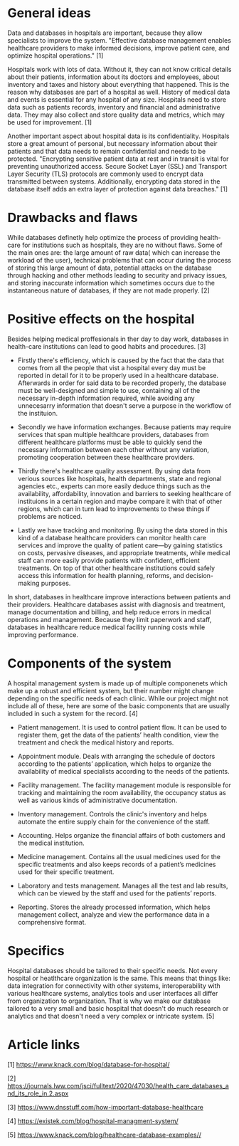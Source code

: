 # General ideas

  Data and databases in hospitals are important, because they allow specialists to improve the system.
  "Effective database management enables healthcare providers to make informed decisions, improve patient care,
  and optimize hospital operations." [1]
  
  Hospitals work with lots of data. Without it, they can not know critical details about their patients, information
  about its doctors and employees, about inventory and taxes and history about everything that happened. This is
  the reason why databases are part of a hospital as well. History of medical data and events is essential for
  any hospital of any size. Hospitals need to store data such as patients records, inventory and financial and
  administrative data. They may also collect and store quality data and metrics, which may be used for improvement. [1]
  
  Another important aspect about hospital data is its confidentiality. Hospitals store a great amount of personal,
  but necessary information about their patients and that data needs to remain confidential and needs to be protected.
  "Encrypting sensitive patient data at rest and in transit is vital for preventing unauthorized access.
  Secure Socket Layer (SSL) and Transport Layer Security (TLS) protocols are commonly used to encrypt data
  transmitted between systems. Additionally, encrypting data stored in the database itself adds an extra layer
  of protection against data breaches." [1]
  
# Drawbacks and flaws

While databases definetly help optimize the process of providing health-care for institutions such as hospitals, they are no without flaws. Some of the main ones are: the large amount of raw data( which can increase the workload of the user), technical problems that can occur during the process of storing this large amount of data, potential attacks on the database through hacking and other methods leading to security and privacy issues, and storing inaccurate information which sometimes occurs due to the instantaneous nature of databases, if they are not made properly. [2]
  
# Positive effects on the hospital

Besides helping medical proffesionals in ther day to day work, databases in health-care institutions can lead to good habits and procedures. [3]

- Firstly there's efficiency, which is caused by the fact that the data that comes from all the people that vist a hospital every day must be reported in detail for it to be properly used in a healthcare database. Afterwards in order for said data to be recorded properly, the database must be well-designed and simple to use, containing all of the necessary in-depth information required, while avoiding any unnecesarry information that doesn't serve a purpose in the workflow of the instituion.

- Secondly we have information exchanges. Because patients may require services that span multiple healthcare providers, databases from different healthcare platforms must be able to quickly send the necessary information between each other without any variation, promoting cooperation between these healthcare providers.

- Thirdly there's healthcare quality assessment. By using data from verious sources like hospitals, health departments, state and regional agencies etc., experts can more easily deduce things such as the availability, affordability, innovation and barriers to seeking healthcare of instituions in a certain region and maybe compare it with that of other regions, which can in turn lead to improvements to these things if problems are noticed.

 - Lastly we have tracking and monitoring. By using the data stored in this kind of a database healthcare providers can monitor health care services and improve the quality of patient care—by gaining statistics on costs, pervasive diseases, and appropriate treatments, while medical staff can more easily provide patients with confident, efficient treatments. On top of that other healthcare institutions could safely access this information for health planning, reforms, and decision-making purposes.

In short, databases in healthcare improve interactions between patients and their providers. Healthcare databases assist with diagnosis and treatment, manage documentation and billing, and help reduce errors in medical operations and management. Because they limit paperwork and staff, databases in healthcare reduce medical facility running costs while improving performance. 

# Components of the system

A hospital management system is made up of multiple componenets which make up a robust and efficient system, but their number might change depending on the specific needs of each clinic. While our project might not include all of these, here are some of the basic components that are usually included in such a system for the record. [4]

  - Patient management. It is used to control patient flow. It can be used to register them, get the data of the patients’ health condition, view the treatment and check the medical history and reports.

  - Appointment module. Deals with arranging the schedule of doctors according to the patients’ application, which helps to organize the availability of medical specialists according to the needs of the patients.

  - Facility management. The facility management module is responsible for tracking and maintaining the room availability, the occupancy status as well as various kinds of administrative documentation.

  - Inventory management. Controls the clinic's inventory and helps automate the entire supply chain for the convenience of the staff.

  - Accounting. Helps organize the financial affairs of both customers and the medical institution.

  - Medicine management. Contains all the usual medicines used for the specific treatments and also keeps records of a patient’s medicines used for their specific treatment.

  - Laboratory and tests management. Manages all the test and lab results, which can be viewed by the staff and used for the patients’ reports.

  - Reporting. Stores the already processed information, which helps management collect, analyze and view the performance data in a comprehensive format.

# Specifics

Hospital databases should be tailored to their specific needs. Not every hospital or heatlthcare organization is the same. This means that things like: data integration for connectivity with other systems, interoperability with various healthcare systems, analytics tools and user interfaces all differ from organization to organization. That is why we make our database tailored to a very small and basic hospital that doesn't do much research or analytics and that doesn't need a very complex or intricate system. [5]

# Article links

[1] <https://www.knack.com/blog/database-for-hospital/>

[2] <https://journals.lww.com/jsci/fulltext/2020/47030/health_care_databases_and_its_role_in.2.aspx>

[3] <https://www.dnsstuff.com/how-important-database-healthcare>

[4] <https://existek.com/blog/hospital-managment-system/>

[5] <https://www.knack.com/blog/healthcare-database-examples//>
